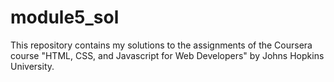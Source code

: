 # module5_sol

This repository contains my solutions to the assignments of the Coursera course "HTML, CSS, and Javascript for Web Developers" by Johns Hopkins University.
